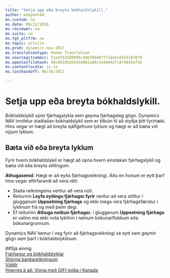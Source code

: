 ```yaml
---
title: "Setja upp eða breyta bókhaldslykill."
author: edupont04
ms.custom: na
ms.date: 09/22/2016
ms.reviewer: na
ms.suite: na
ms.tgt_pltfrm: na
ms.topic: article
ms.prod: dynamics-nav-2017
ms.translationtype: Human Translation
ms.sourcegitcommit: 51adfb3588099c496f0946ff71da5c6fe518f070
ms.openlocfilehash: 48cd91958545b40b2ab0c5e48442fc874845af5b
ms.contentlocale: is-is
ms.lasthandoff: 06/26/2017

---
```


# <a name="set-up-or-change-the-chart-of-accounts"></a>Setja upp eða breyta bókhaldslykill.
Bókhaldslykill sýnir fjárhagslykla sem geyma fjárhagsleg gögn. Dynamics NAV innifelur staðlaðan bókhaldslykil sem er tilbúin til að styðja þitt fyrirtæki.
Hins vegar er hægt að breyta sjálfgefnum lyklum og hægt er að bæta við nýjum lyklum.  

## <a name="adding-or-changing-accounts"></a>Bæta við eða breyta lyklum
Fyrir hvern bókhaldslykil er hægt að opna hvern einstakan fjárhagslykil og bæta við eða breyta stillingum.

**Athugasemd**: Hægt er að eyða fjárhagsreikningi. Áðu en honum er eytt þarf hins vegar eftirfarandi að vera rétt:  
- Staða reikningsins verður að vera núll.  
- Reiturinn **Leyfa eyðingu fjárhagsr.fyrir** verður að vera stilltur í glugganum **Uppsetning fjárhags** og ekki mega vera fjárhagsfærslur í lyklinum frá og með þeim degi.  
- Ef reiturinn **Athuga notkun fjárhagsr.** í glugganum **Uppsetning fjárhags** er valinn má ekki nota lykilinn í neinum bókunarflokkum eða bókunargrunnum.  

Dynamics NAV kemur í veg fyrir að fjárhagsreikningi sé eytt sem geymir gögn sem þarf í bókhaldslyklinum.  

##<a name="see-also"></a>Sjá einnig  
[Fjárhagur og bókhaldslyklar](finance-setup-general-ledger.md)  
[Stjórna bankareikningum](bank-manage-bank-accounts.md)  
[Víddir](finance-setup-dimensions.md)  
[Hvernig á að: Vinna með GIFI-kóða í Kanada](ca-finance-setup-work-GiFI-codes.md)

